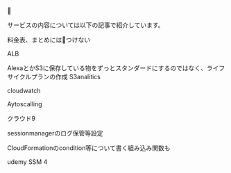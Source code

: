 
🔗

サービスの内容については以下の記事で紹介しています。

料金表、まとめには🔗つけない





ALB


AlexaとかS3に保存している物をずっとスタンダードにするのではなく、ライフサイクルプランの作成
S3analitics


cloudwatch


Aytoscalling


クラウド9


sessionmanagerのログ保管等設定


CloudFormationのcondition等について書く組み込み関数も


udemy
SSM 4
